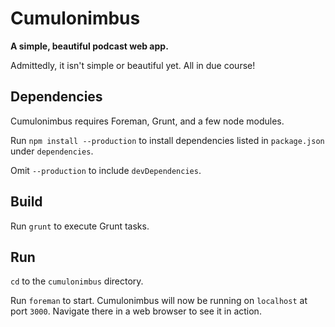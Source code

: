 # Cumulonimbus

**A simple, beautiful podcast web app.**

Admittedly, it isn't simple or beautiful yet. All in due course!

## Dependencies

Cumulonimbus requires Foreman, Grunt, and a few node modules.

Run `npm install --production` to install dependencies listed in `package.json` under `dependencies`.

Omit `--production` to include `devDependencies`.

## Build

Run `grunt` to execute Grunt tasks.

## Run

`cd` to the `cumulonimbus` directory.

Run `foreman` to start. Cumulonimbus will now be running on `localhost` at port `3000`. Navigate there in a web browser to see it in action.
